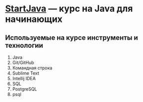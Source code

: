 # [StartJava](https://topjava.ru/startjava) — курс на Java для начинающих

## Используемые на курсе инструменты и технологии

1. Java
1. Git/GitHub
1. Командная строка
1. Sublime Text
1. Intellij IDEA
1. SQL
1. PostgreSQL
1. psql